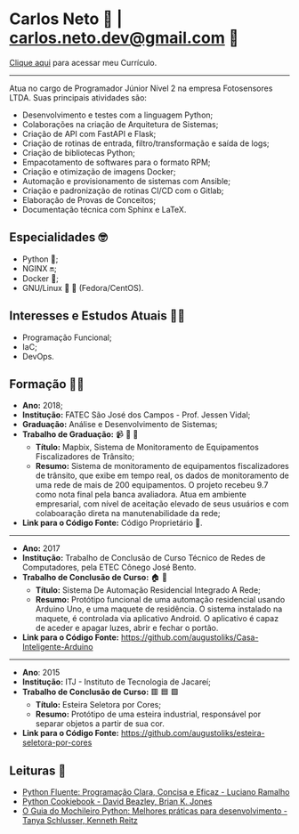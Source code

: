 # Carlos Neto :rocket: | carlos.neto.dev@gmail.com :email:

[Clique aqui](https://github.com/augustoliks/cv-latex/blob/main/cv_carlos_neto_dev.pdf) para acessar meu Currículo.

---

Atua no cargo de Programador Júnior Nível 2 na empresa Fotosensores LTDA. Suas principais atividades são: 

- Desenvolvimento e testes com a linguagem Python;
- Colaborações na criação de Arquitetura de Sistemas;
- Criação de API com FastAPI e Flask;
- Criação de rotinas de entrada, filtro/transformação e saída de logs;
- Criação de bibliotecas Python;
- Empacotamento de softwares para o formato RPM;
- Criação e otimização de imagens Docker;
- Automação e provisionamento de sistemas com Ansible;
- Criação e padronização de rotinas CI/CD com o Gitlab;
- Elaboração de Provas de Conceitos;
- Documentação técnica com Sphinx e LaTeX.

## Especialidades :nerd_face:	

- Python :snake:;
- NGINX :on:;
- Docker :whale2:;
- GNU/Linux :penguin: :tophat: (Fedora/CentOS).

## Interesses e Estudos Atuais :man_technologist:

- Programação Funcional;
- IaC;
- DevOps.

## Formação :man_student:	

- __Ano:__ 2018;
- __Institução:__ FATEC São José dos Campos - Prof. Jessen Vidal;
- __Graduação:__ Análise e Desenvolvimento de Sistemas;
- __Trabalho de Graduação:__ :video_camera:	:rotating_light: :vertical_traffic_light:	
  - __Título:__ Mapbix, Sistema de Monitoramento de Equipamentos Fiscalizadores de Trânsito;
  - __Resumo:__ Sistema de monitoramento de equipamentos fiscalizadores de trânsito, que exibe em tempo real, os dados de monitoramento de uma rede de mais de 200 equipamentos. O projeto recebeu 9.7 como nota final pela banca avaliadora. Atua em ambiente empresarial, com nível de aceitação elevado de seus usuários e com colaboaração direta na manutenabilidade da rede;
- __Link para o Código Fonte:__ Código Proprietário :no_entry_sign:.

--- 

- __Ano:__ 2017
- __Institução:__ Trabalho de Conclusão de Curso Técnico de Redes de Computadores, pela ETEC Cônego José Bento.
- __Trabalho de Conclusão de Curso:__ :house:	:calling:
  - __Título:__ Sistema De Automação Residencial Integrado A Rede;
  - __Resumo:__  Protótipo funcional de uma automação residencial usando Arduino Uno, e uma maquete de residência. O sistema instalado na maquete, é controlada via aplicativo Android. O aplicativo é capaz de aceder e apagar luzes, abrir e fechar o portão.
- __Link para o Código Fonte:__ https://github.com/augustoliks/Casa-Inteligente-Arduino

---

- __Ano__: 2015
- __Institução:__ ITJ - Instituto de Tecnologia de Jacareí;
- __Trabalho de Conclusão de Curso:__ :red_square: :blue_square: :green_square:	
  - __Título:__ Esteira Seletora por Cores; 
  - __Resumo:__  Protótipo de uma esteira industrial, responsável por separar objetos a partir de sua cor.
- __Link para o Código Fonte:__ https://github.com/augustoliks/esteira-seletora-por-cores

## Leituras :open_book:

- [Python Fluente: Programação Clara, Concisa e Eficaz - Luciano Ramalho](https://www.amazon.com.br/Python-Fluente-Programa%C3%A7%C3%A3o-Concisa-Eficaz/dp/857522462X#:~:text=O%20autor%20Luciano%20Ramalho%20apresenta,mais%20leg%C3%ADvel%20ao%20mesmo%20tempo.)
- [Python Cookiebook - David Beazley,
Brian K. Jones](https://books.google.com.br/books/about/Python_Cookbook.html?id=yhfdQgq8JF4C&redir_esc=y)
- [O Guia do Mochileiro Python: Melhores práticas para desenvolvimento - Tanya Schlusser, Kenneth Reitz](https://www.amazon.com.br/Guia-Mochileiro-Python-Melhores-desenvolvimento-ebook/dp/B07QMY2VPL)
